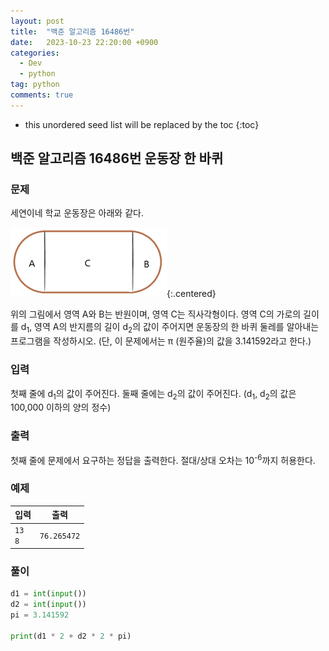 ```yaml
---
layout: post
title:  "백준 알고리즘 16486번"
date:   2023-10-23 22:20:00 +0900
categories: 
  - Dev
  - python
tag: python
comments: true
---
```


* this unordered seed list will be replaced by the toc
{:toc}

## 백준 알고리즘 16486번 운동장 한 바퀴

### 문제

세연이네 학교 운동장은 아래와 같다.

![운동장 그림](../../assets/img/python/baekjoon_16486.png){:.centered}

위의 그림에서 영역 A와 B는 반원이며, 영역 C는 직사각형이다. 영역 C의 가로의 길이를 d<sub>1</sub>, 영역 A의 반지름의 길이 d<sub>2</sub>의 값이 주어지면 운동장의 한 바퀴 둘레를 알아내는 프로그램을 작성하시오. (단, 이 문제에서는 π (원주율)의 값을 3.141592라고 한다.)

### 입력

첫째 줄에 d<sub>1</sub>의 값이 주어진다. 둘째 줄에는 d<sub>2</sub>의 값이 주어진다. (d<sub>1</sub>, d<sub>2</sub>의 값은 100,000 이하의 양의 정수)

### 출력

첫째 줄에 문제에서 요구하는 정답을 출력한다. 절대/상대 오차는 10<sup>-6</sup>까지 허용한다.

### 예제

| 입력 | 출력 |
| --- | --- |
| `13` <br/> `8` | `76.265472` |

### 풀이

```py
d1 = int(input())
d2 = int(input())
pi = 3.141592

print(d1 * 2 + d2 * 2 * pi)
```